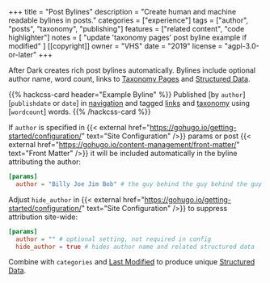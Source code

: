 +++
title = "Post Bylines"
description = "Create human and machine readable bylines in posts."
categories = ["experience"]
tags = ["author", "posts", "taxonomy", "publishing"]
features = ["related content", "code highlighter"]
notes = [
  "update 'taxonomy pages' post byline example if modified"
]
[[copyright]]
  owner = "VHS"
  date = "2019"
  license = "agpl-3.0-or-later"
+++

After Dark creates rich post bylines automatically. Bylines include optional author name, word count, links to [Taxonomy Pages](../taxonomy-pages) and [Structured Data](../structured-data).

{{% hackcss-card header="Example Byline" %}}
Published [by `author`] [`publishdate` or `date`] in [navigation](/categories/navigation) and tagged [links](/tags/links) and [taxonomy](/tags/taxonomy) using [`wordcount`] words.
{{% /hackcss-card %}}

If `author` is specified in {{< external href="https://gohugo.io/getting-started/configuration/" text="Site Configuration" />}} params or post {{< external href="https://gohugo.io/content-management/front-matter/" text="Front Matter" />}} it will be included automatically in the byline attributing the author:

```toml
[params]
  author = "Billy Joe Jim Bob" # the guy behind the guy behind the guy
```

Adjust `hide_author` in {{< external href="https://gohugo.io/getting-started/configuration/" text="Site Configuration" />}} to suppress attribution site-wide:

```toml
[params]
  author = "" # optional setting, not required in config
  hide_author = true # hides author name and related structured data
```

Combine with `categories` and [Last Modified](../last-modified) to produce unique [Structured Data](../structured-data).
